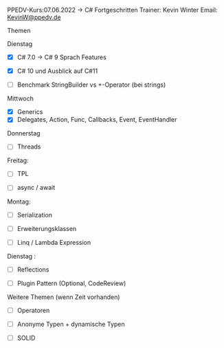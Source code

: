 PPEDV-Kurs:07.06.2022 -> C# Fortgeschritten
Trainer: Kevin Winter
Email: KevinW@ppedv.de

Themen

Dienstag 
- [x] C# 7.0 -> C# 9 Sprach Features
- [x] C# 10 und Ausblick auf C#11

- [ ] Benchmark StringBuilder vs +-Operator (bei strings)


Mittwoch
- [x] Generics
- [x] Delegates, Action, Func, Callbacks, Event, EventHandler

Donnerstag
- [ ] Threads

Freitag: 
- [ ] TPL
- [ ] async / await


Montag: 
- [ ] Serialization
- [ ] Erweiterungsklassen
- [ ] Linq / Lambda Expression


Dienstag : 
- [ ] Reflections 
 - [ ] Plugin Pattern (Optional, CodeReview)


Weitere Themen (wenn Zeit vorhanden)
- [ ] Operatoren
- [ ] Anonyme Typen + dynamische Typen
- [ ] SOLID 















